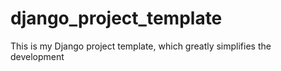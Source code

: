 

# django_project_template
This is my Django project template, which greatly simplifies the development
